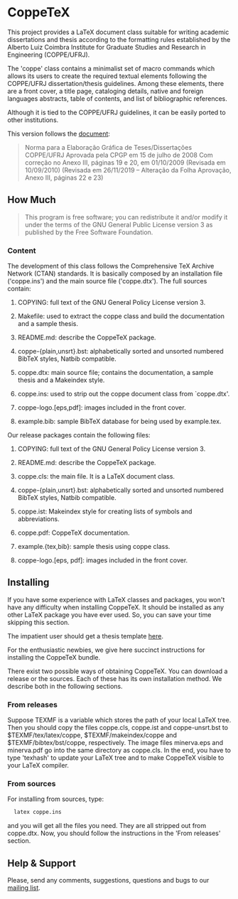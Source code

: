 # CoppeTeX

This project provides a LaTeX document class suitable for writing academic
dissertations and thesis according to the formatting rules established by the
Alberto Luiz Coimbra Institute for Graduate Studies and Research in Engineering
(COPPE/UFRJ).

The 'coppe' class contains a minimalist set of macro commands which allows its
users to create the required textual elements following the COPPE/UFRJ
dissertation/thesis guidelines. Among these elements, there are a front cover,
a title page, cataloging details, native and foreign languages abstracts, table
of contents, and list of bibliographic references.

Although it is tied to the COPPE/UFRJ guidelines, it can be easily ported to other institutions.

This version follows the [document](https://registro.daac.coppe.ufrj.br/wp-content/uploads/2020/09/Normas-de-Elaboracao.pdf):

> Norma para a Elaboração Gráfica de Teses/Dissertações COPPE/UFRJ
>  Aprovada pela CPGP em 15 de julho de 2008 
> Com correção no Anexo III, páginas 19 e 20, em 01/10/2009
> (Revisada em 10/09/2010)
> (Revisada em 26/11/2019 – Alteração da Folha Aprovação, Anexo III, páginas 22 e 23) 



## How Much

> This program is free software; you can redistribute it and/or modify
> it under the terms of the GNU General Public License version 3 as
> published by the Free Software Foundation.


### Content

The development of this class follows the Comprehensive TeX Archive
Network (CTAN) standards. It is basically composed by an installation file ('coppe.ins') and the main source file ('coppe.dtx'). The full sources contain:

  1. COPYING: full text of the GNU General Policy License version 3.

  2. Makefile: used to extract the coppe class and build the
     documentation and a sample thesis.

  3. README.md: describe the CoppeTeX package.

  4. coppe-{plain,unsrt}.bst: alphabetically sorted and unsorted numbered
     BibTeX styles, Natbib compatible.

  5. coppe.dtx: main source file; contains the documentation, a sample
     thesis and a Makeindex style.

  7. coppe.ins: used to strip out the coppe document class from `coppe.dtx'.

  8. coppe-logo.[eps,pdf]: images included in the front cover.

  9. example.bib: sample BibTeX database for being used by example.tex.

Our release packages contain the following files:

  1. COPYING: full text of the GNU General Policy License version 3.

  2. README.md: describe the CoppeTeX package.

  3. coppe.cls: the main file. It is a LaTeX document class.

  4. coppe-{plain,unsrt}.bst: alphabetically sorted and unsorted numbered
     BibTeX styles, Natbib compatible.

  5. coppe.ist: Makeindex style for creating lists of symbols
     and abbreviations.

  6. coppe.pdf: CoppeTeX documentation.

  7. example.{tex,bib}: sample thesis using coppe class.

  8. coppe-logo.[eps, pdf]: images included in the front cover.


## Installing

If you have some experience with LaTeX classes and packages, you won't have any
difficulty when installing CoppeTeX. It should be installed as any other LaTeX
package you have ever used. So, you can save your time skipping this section.

The impatient user should get a thesis template [here](#).

For the enthusiastic newbies, we give here succinct instructions for installing
the CoppeTeX bundle.

There exist two possible ways of obtaining CoppeTeX. You can download a release
or the sources. Each of these has its own installation method. We describe both
in the following sections.

### From releases

Suppose TEXMF is a variable which stores the path of your local LaTeX tree.
Then you should copy the files coppe.cls, coppe.ist and coppe-unsrt.bst to
$TEXMF/tex/latex/coppe, $TEXMF/makeindex/coppe and $TEXMF/bibtex/bst/coppe,
respectively. The image files minerva.eps and minerva.pdf go into the same
directory as coppe.cls. In the end, you have to type 'texhash' to update your
LaTeX tree and to make CoppeTeX visible to your LaTeX compiler.

### From sources

For installing from sources, type:

```bash
  latex coppe.ins
```

and you will get all the files you need. They are all stripped out from
coppe.dtx. Now, you should follow the instructions in the 'From releases'
section.


## Help & Support

Please, send any comments, suggestions, questions and bugs to our [mailing list](http://coppetex.sourceforge.net/mailing-list.html).
